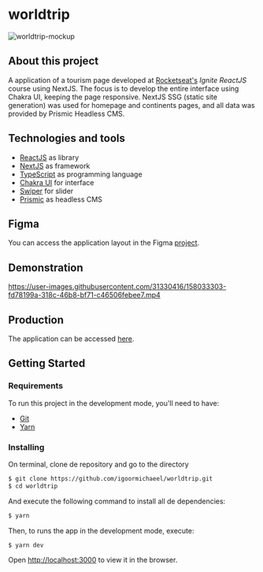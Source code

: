 # worldtrip
![worldtrip-mockup](https://user-images.githubusercontent.com/31330416/158033825-7cfa3535-9851-4e92-a9ba-4214d40ef10c.png)


## About this project
A application of a tourism page developed at [Rocketseat's](https://www.rocketseat.com.br/) _Ignite ReactJS_ course using NextJS. The focus is to develop the entire interface using Chakra UI, keeping the page responsive. NextJS SSG (static site generation) was used for homepage and continents pages, and all data was provided by Prismic Headless CMS.

## Technologies and tools

- [ReactJS](https://reactjs.org/) as library
- [NextJS](https://nextjs.org/) as framework
- [TypeScript](https://www.typescriptlang.org/) as programming language
- [Chakra UI](https://chakra-ui.com/) for interface
- [Swiper](https://swiperjs.com/) for slider
- [Prismic](https://prismic.io/) as headless CMS

## Figma
You can access the application layout in the Figma [project](https://www.figma.com/file/8QAkMs3BddatXn2fFseyu4/Desafio-1-M%C3%B3dulo-4-ReactJS/duplicate).

## Demonstration
https://user-images.githubusercontent.com/31330416/158033303-fd78199a-318c-46b8-bf71-c46506febee7.mp4

## Production
The application can be accessed [here](https://worldtrip-igoormichaeel.vercel.app/).

## Getting Started

### Requirements

To run this project in the development mode, you'll need to have:
- [Git](https://git-scm.com/)
- [Yarn](https://classic.yarnpkg.com)

### Installing

On terminal, clone de repository and go to the directory
```bash
$ git clone https://github.com/igoormichaeel/worldtrip.git
$ cd worldtrip
```
And execute the following command to install all de dependencies:

```bash
$ yarn
```

Then, to runs the app in the development mode, execute:

```bash
$ yarn dev
```

Open [http://localhost:3000](http://localhost:3000) to view it in the browser.
